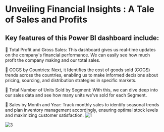# Unveiling Financial Insights : A Tale of Sales and Profits

## Key features of this Power BI dashboard include:

🔹 Total Profit and Gross Sales: This dashboard gives us real-time updates on the company's financial performance. We can easily see how much profit the company making and our total sales.

🔹 COGS by Countries: Next, it Identifies the cost of goods sold (COGS) trends across the countries, enabling us to make informed decisions about pricing, sourcing, and distribution strategies in specific markets.

🔹 Total Number of Units Sold by Segment: With this, we can dive deep into our sales data and see how many units we've sold for each Segment.

🔹 Sales by Month and Year: Track monthly sales to identify seasonal trends and plan inventory management accordingly, ensuring optimal stock levels and maximizing customer satisfaction.
![1](https://github.com/Rutujasalunke12/Power-BI/assets/102023809/40346931-941b-44df-9e53-61e4da4717c5)

![3](https://github.com/Rutujasalunke12/Power-BI/assets/102023809/22d472ed-2d00-4c37-805a-8ca85754e16f)
